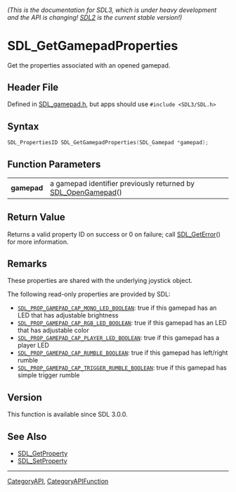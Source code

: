 ###### (This is the documentation for SDL3, which is under heavy development and the API is changing! [SDL2](https://wiki.libsdl.org/SDL2/) is the current stable version!)
# SDL_GetGamepadProperties

Get the properties associated with an opened gamepad.

## Header File

Defined in [SDL_gamepad.h](https://github.com/libsdl-org/SDL/blob/main/include/SDL3/SDL_gamepad.h), but apps should use `#include <SDL3/SDL.h>`

## Syntax

```c
SDL_PropertiesID SDL_GetGamepadProperties(SDL_Gamepad *gamepad);

```

## Function Parameters

|                 |                                                                                  |
| --------------- | -------------------------------------------------------------------------------- |
| **gamepad**     | a gamepad identifier previously returned by [SDL_OpenGamepad](SDL_OpenGamepad)() |

## Return Value

Returns a valid property ID on success or 0 on failure; call
[SDL_GetError](SDL_GetError)() for more information.

## Remarks

These properties are shared with the underlying joystick object.

The following read-only properties are provided by SDL:

- [`SDL_PROP_GAMEPAD_CAP_MONO_LED_BOOLEAN`](SDL_PROP_GAMEPAD_CAP_MONO_LED_BOOLEAN):
  true if this gamepad has an LED that has adjustable brightness
- [`SDL_PROP_GAMEPAD_CAP_RGB_LED_BOOLEAN`](SDL_PROP_GAMEPAD_CAP_RGB_LED_BOOLEAN):
  true if this gamepad has an LED that has adjustable color
- [`SDL_PROP_GAMEPAD_CAP_PLAYER_LED_BOOLEAN`](SDL_PROP_GAMEPAD_CAP_PLAYER_LED_BOOLEAN):
  true if this gamepad has a player LED
- [`SDL_PROP_GAMEPAD_CAP_RUMBLE_BOOLEAN`](SDL_PROP_GAMEPAD_CAP_RUMBLE_BOOLEAN):
  true if this gamepad has left/right rumble
- [`SDL_PROP_GAMEPAD_CAP_TRIGGER_RUMBLE_BOOLEAN`](SDL_PROP_GAMEPAD_CAP_TRIGGER_RUMBLE_BOOLEAN):
  true if this gamepad has simple trigger rumble

## Version

This function is available since SDL 3.0.0.

## See Also

* [SDL_GetProperty](SDL_GetProperty)
* [SDL_SetProperty](SDL_SetProperty)

----
[CategoryAPI](CategoryAPI), [CategoryAPIFunction](CategoryAPIFunction)

